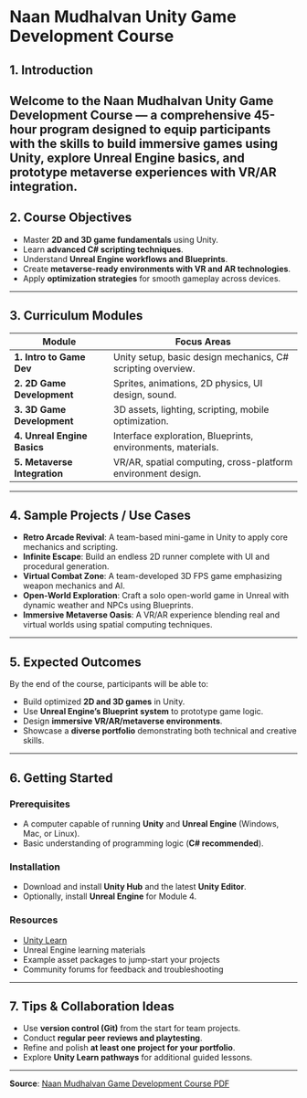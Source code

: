 # Naan Mudhalvan Unity Game Development Course  

## 1. Introduction
Welcome to the **Naan Mudhalvan Unity Game Development Course** — a comprehensive 45-hour program designed to equip participants with the skills to build immersive games using Unity, explore Unreal Engine basics, and prototype metaverse experiences with VR/AR integration.
---
     
## 2. Course Objectives
- Master **2D and 3D game fundamentals** using Unity.  
- Learn **advanced C# scripting techniques**.  
- Understand **Unreal Engine workflows and Blueprints**.   
- Create **metaverse-ready environments with VR and AR technologies**.  
- Apply **optimization strategies** for smooth gameplay across devices.

---

## 3. Curriculum Modules

| Module | Focus Areas |
|--------|-------------|
| **1. Intro to Game Dev** | Unity setup, basic design mechanics, C# scripting overview. |
| **2. 2D Game Development** | Sprites, animations, 2D physics, UI design, sound. |
| **3. 3D Game Development** | 3D assets, lighting, scripting, mobile optimization. |
| **4. Unreal Engine Basics** | Interface exploration, Blueprints, environments, materials. |
| **5. Metaverse Integration** | VR/AR, spatial computing, cross-platform environment design. |

---

## 4. Sample Projects / Use Cases
- **Retro Arcade Revival**: A team-based mini-game in Unity to apply core mechanics and scripting.  
- **Infinite Escape**: Build an endless 2D runner complete with UI and procedural generation.  
- **Virtual Combat Zone**: A team-developed 3D FPS game emphasizing weapon mechanics and AI.  
- **Open-World Exploration**: Craft a solo open-world game in Unreal with dynamic weather and NPCs using Blueprints.  
- **Immersive Metaverse Oasis**: A VR/AR experience blending real and virtual worlds using spatial computing techniques.  

---

## 5. Expected Outcomes
By the end of the course, participants will be able to:
- Build optimized **2D and 3D games** in Unity.  
- Use **Unreal Engine’s Blueprint system** to prototype game logic.  
- Design **immersive VR/AR/metaverse environments**.  
- Showcase a **diverse portfolio** demonstrating both technical and creative skills.  

---

## 6. Getting Started

### Prerequisites
- A computer capable of running **Unity** and **Unreal Engine** (Windows, Mac, or Linux).  
- Basic understanding of programming logic (**C# recommended**).

### Installation
- Download and install **Unity Hub** and the latest **Unity Editor**.  
- Optionally, install **Unreal Engine** for Module 4.

### Resources
- [Unity Learn](https://learn.unity.com)  
- Unreal Engine learning materials  
- Example asset packages to jump-start your projects  
- Community forums for feedback and troubleshooting  

---

## 7. Tips & Collaboration Ideas
- Use **version control (Git)** from the start for team projects.  
- Conduct **regular peer reviews and playtesting**.  
- Refine and polish **at least one project for your portfolio**.  
- Explore **Unity Learn pathways** for additional guided lessons.  

---

**Source**: [Naan Mudhalvan Game Development Course PDF](https://kb.naanmudhalvan.in/Special%3AFilepath/Game2425o.pdf)
